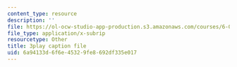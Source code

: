 ```yaml
---
content_type: resource
description: ''
file: https://ol-ocw-studio-app-production.s3.amazonaws.com/courses/6-004-computation-structures-spring-2017/6a94133d6f6e45329fe8692df335e017_AlT3zLxcHmw.srt
file_type: application/x-subrip
resourcetype: Other
title: 3play caption file
uid: 6a94133d-6f6e-4532-9fe8-692df335e017
---
```

